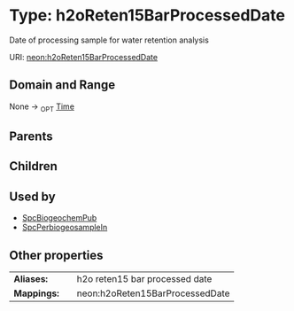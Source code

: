 
# Type: h2oReten15BarProcessedDate


Date of processing sample for water retention analysis

URI: [neon:h2oReten15BarProcessedDate](https://data.neonscience.org/h2oReten15BarProcessedDate)


## Domain and Range

None ->  <sub>OPT</sub> [Time](types/Time.md)

## Parents


## Children


## Used by

 * [SpcBiogeochemPub](SpcBiogeochemPub.md)
 * [SpcPerbiogeosampleIn](SpcPerbiogeosampleIn.md)

## Other properties

|  |  |  |
| --- | --- | --- |
| **Aliases:** | | h2o reten15 bar processed date |
| **Mappings:** | | neon:h2oReten15BarProcessedDate |

